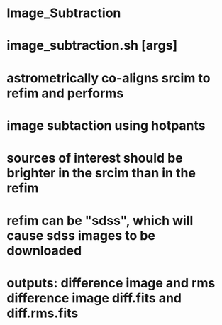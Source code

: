 # Image_Subtraction
# image_subtraction.sh <srcim> <refim> [args]
#
# astrometrically co-aligns srcim to refim and performs
#  image subtaction using hotpants
#
# sources of interest should be brighter in the srcim than in the refim
#
# refim can be "sdss", which will cause sdss images to be downloaded
#
# outputs: difference image and rms difference image diff.fits and diff.rms.fits
#

